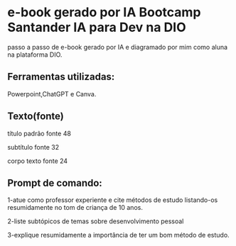# e-book gerado por IA Bootcamp Santander IA para Dev na DIO
 passo a passo de e-book gerado por IA e diagramado por mim como aluna na plataforma DIO.

 ## Ferramentas utilizadas:  
 
 Powerpoint,ChatGPT e Canva.  

 ## Texto(fonte)

 título padrão fonte 48  
 
 subtítulo fonte     32  
 
 corpo texto fonte   24  
 

## Prompt de comando:
 1-atue como professor experiente e cite métodos de estudo listando-os resumidamente no tom de criança de 10 anos.  
 
 2-liste subtópicos de temas sobre desenvolvimento pessoal  
 
 3-explique resumidamente a importância de ter um bom método de estudo.  
 
